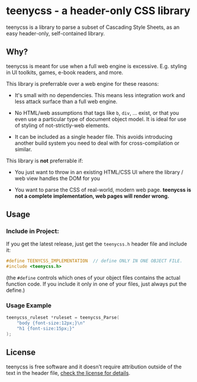 
# teenycss - a header-only CSS library

teenycss is a library to parse a subset of Cascading Style Sheets,
as an easy header-only, self-contained library.


## Why?

teenycss is meant for use when a full web engine is excessive.
E.g. styling in UI toolkits, games, e-book readers, and more.

This library is preferrable over a web engine for these reasons:

- It's small with no dependencies. This means less integration
  work and less attack surface than a full web engine.

- No HTML/web assumptions that tags like `b`, `div`, ... exist,
  or that you even use a particular type of document object model.
  It is ideal for use of styling of not-strictly-web elements.

- It can be included as a single header file. This avoids
  introducing another build system you need to deal with for
  cross-compilation or similar.

This library is **not** preferrable if:

- You just want to throw in an existing HTML/CSS UI where the
  library / web view handles the DOM for you

- You want to parse the CSS of real-world, modern web page.
  **teenycss is not a complete implementation, web pages will
  render wrong.**


## Usage

### Include in Project:

If you get the latest release, just get the `teenycss.h` header file
and include it:

```c
#define TEENYCSS_IMPLEMENTATION  // define ONLY IN ONE OBJECT FILE.
#include <teenycss.h>
```
(the `#define` controls which ones of your object files contains the
actual function code. If you include it only in one of your files,
just always put the define.)


### Usage Example

```c
teenycss_ruleset *ruleset = teenycss_Parse(
    "body {font-size:12px;}\n"
    "h1 {font-size:15px;}"
);
```

## License

teenycss is free software and it doesn't require attribution
outside of the text in the header file, [check the license for
details](LICENSE.md).
